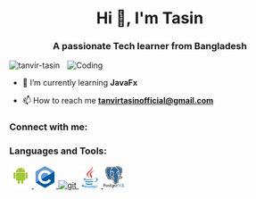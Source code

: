 <h1 align="center">Hi 👋, I'm Tasin</h1>
<h3 align="center">A passionate Tech learner from Bangladesh</h3>
<img align="right" alt="Coding" width="400" src="https://media.tenor.com/iTtJ7nAqpIcAAAAC/stray-coding.gif">

<p align="left"> <img src="https://komarev.com/ghpvc/?username=tanvir-tasin&label=Profile%20views&color=0e75b6&style=flat" alt="tanvir-tasin" /> </p>



- 🌱 I’m currently learning **JavaFx**

- 📫 How to reach me **tanvirtasinofficial@gmail.com**

<h3 align="left">Connect with me:</h3>
<p align="left">
</p>

<h3 align="left">Languages and Tools:</h3>
<p align="left"> <a href="https://developer.android.com" target="_blank" rel="noreferrer"> <img src="https://raw.githubusercontent.com/devicons/devicon/master/icons/android/android-original-wordmark.svg" alt="android" width="40" height="40"/> </a> <a href="https://www.cprogramming.com/" target="_blank" rel="noreferrer"> <img src="https://raw.githubusercontent.com/devicons/devicon/master/icons/c/c-original.svg" alt="c" width="40" height="40"/> </a> <a href="https://git-scm.com/" target="_blank" rel="noreferrer"> <img src="https://www.vectorlogo.zone/logos/git-scm/git-scm-icon.svg" alt="git" width="40" height="40"/> </a> <a href="https://www.java.com" target="_blank" rel="noreferrer"> <img src="https://raw.githubusercontent.com/devicons/devicon/master/icons/java/java-original.svg" alt="java" width="40" height="40"/> </a> <a href="https://www.postgresql.org" target="_blank" rel="noreferrer"> <img src="https://raw.githubusercontent.com/devicons/devicon/master/icons/postgresql/postgresql-original-wordmark.svg" alt="postgresql" width="40" height="40"/> </a> </p>


